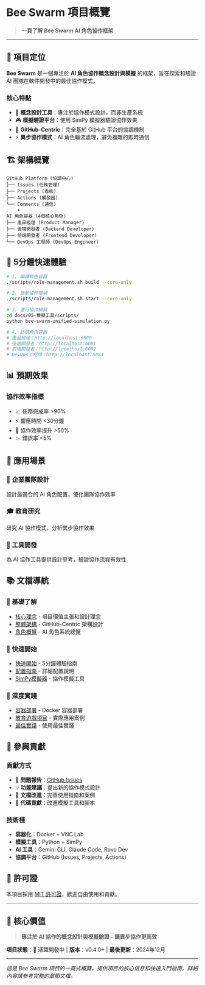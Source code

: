 # Bee Swarm 項目概覽

> **一頁了解 Bee Swarm AI 角色協作框架**

---

## 🎯 項目定位

**Bee Swarm** 是一個專注於 **AI 角色協作概念設計與模擬** 的框架，旨在探索和驗證 AI 團隊在軟件開發中的最佳協作模式。

### 核心特點
- 🧠 **概念設計工具**：專注於協作模式設計，而非生產系統
- 🎮 **模擬驗證平台**：使用 SimPy 模擬器驗證協作效果
- 🔄 **GitHub-Centric**：完全基於 GitHub 平台的協調機制
- ⚡ **異步協作模式**：AI 角色輪流處理，避免複雜的即時通信

## 🏗️ 架構概覽

```
GitHub Platform (協調中心)
├── Issues (任務管理)
├── Projects (看板)
├── Actions (觸發器)
└── Comments (通信)
    ↓
AI 角色容器 (4個核心角色)
├── 產品經理 (Product Manager)
├── 後端開發者 (Backend Developer) 
├── 前端開發者 (Frontend Developer)
└── DevOps 工程師 (DevOps Engineer)
```

## 🚀 5分鐘快速體驗

```bash
# 1. 編譯角色容器
./scripts/role-management.sh build --core-only

# 2. 啟動協作環境
./scripts/role-management.sh start --core-only

# 3. 運行協作模擬
cd docs/05-模擬工具/scripts/
python bee-swarm-unified-simulation.py

# 4. 訪問角色容器
# 產品經理：http://localhost:6080
# 後端開發者：http://localhost:6081
# 前端開發者：http://localhost:6082
# DevOps工程師：http://localhost:6083
```

## 📊 預期效果

### 協作效率指標
- 📈 任務完成率 >90%
- ⚡ 響應時間 <30分鐘  
- 🔄 協作效率提升 >50%
- 📉 錯誤率 <5%

## 🎯 應用場景

### 🏢 企業團隊設計
設計最適合的 AI 角色配置，優化團隊協作效率

### 🎓 教育研究  
研究 AI 協作模式，分析異步協作效果

### 🔧 工具開發
為 AI 協作工具提供設計參考，驗證協作流程有效性

## 📚 文檔導航

### 📖 基礎了解
- [核心理念](../01-項目背景/核心理念.md) - 項目價值主張和設計理念
- [整體架構](../02-系統架構/整體架構.md) - GitHub-Centric 架構設計
- [角色概覽](../04-角色定義/角色概覽.md) - AI 角色系統總覽

### 🚀 快速開始
- [快速開始](../06-使用指南/快速開始.md) - 5分鐘體驗指南
- [配置指南](../06-使用指南/配置指南.md) - 詳細配置說明
- [SimPy模擬器](../05-模擬工具/SimPy模擬器.md) - 協作模擬工具

### 🔧 深度實踐
- [容器部署](../07-部署運維/容器部署.md) - Docker 容器部署
- [教育遊戲項目](../08-應用案例/教育遊戲項目.md) - 實際應用案例
- [最佳實踐](../06-使用指南/最佳實踐.md) - 使用最佳實踐

## 🤝 參與貢獻

### 貢獻方式
- 🐛 **問題報告**：[GitHub Issues](https://github.com/your-org/bee-swarm/issues)
- 💡 **功能建議**：提出新的協作模式設計
- 📝 **文檔改進**：完善使用指南和案例
- 🔧 **代碼貢獻**：改進模擬工具和腳本

### 技術棧
- **容器化**：Docker + VNC Lab
- **模擬工具**：Python + SimPy
- **AI 工具**：Gemini CLI, Claude Code, Rovo Dev
- **協調平台**：GitHub (Issues, Projects, Actions)

## 📄 許可證

本項目採用 [MIT 許可證](../../LICENSE)，歡迎自由使用和貢獻。

---

## 🌟 核心價值

> **專注於 AI 協作的概念設計與模擬驗證 - 讓異步協作更高效**

**項目狀態**：🌟 活躍開發中 | **版本**：v0.4.0+ | **最後更新**：2024年12月

---

*這是 Bee Swarm 項目的一頁式概覽，提供項目的核心信息和快速入門指南。詳細內容請參考完整的章節文檔。* 
